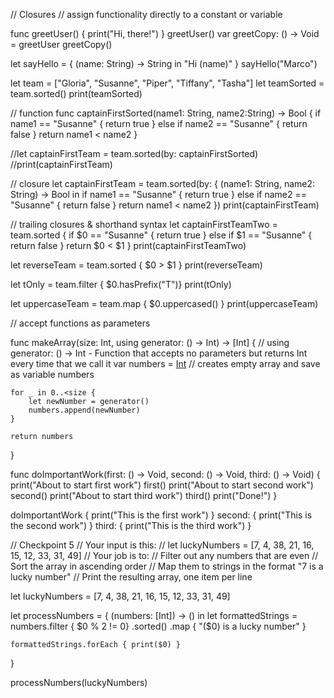 // Closures
// assign functionality directly to a constant or variable

func greetUser() {
    print("Hi, there!")
}
greetUser()
var greetCopy: () -> Void = greetUser
greetCopy()

let sayHello = { (name: String) -> String in
    "Hi \(name)"
}
sayHello("Marco")

let team = ["Gloria", "Susanne", "Piper", "Tiffany", "Tasha"]
let teamSorted = team.sorted()
print(teamSorted)


// function
func captainFirstSorted(name1: String, name2:String) -> Bool {
    if name1 == "Susanne" {
        return true
    } else if name2 == "Susanne" {
        return false
    }
    return name1 < name2
}

//let captainFirstTeam = team.sorted(by: captainFirstSorted)
//print(captainFirstTeam)


// closure
let captainFirstTeam = team.sorted(by: { (name1: String, name2: String) -> Bool in
    if name1 == "Susanne" {
        return true
    } else if name2 == "Susanne" {
        return false
    }
    return name1 < name2
})
print(captainFirstTeam)

// trailing closures & shorthand syntax
let captainFirstTeamTwo = team.sorted {
    if $0 == "Susanne" {
        return true
    } else if $1 == "Susanne" {
        return false
    }
    return $0 < $1
}
print(captainFirstTeamTwo)

let reverseTeam = team.sorted { $0 > $1 }
print(reverseTeam)

let tOnly = team.filter { $0.hasPrefix("T")}
print(tOnly)

let uppercaseTeam = team.map { $0.uppercased() }
print(uppercaseTeam)


// accept functions as parameters

func makeArray(size: Int, using generator: () -> Int) -> [Int] {
    // using generator: () -> Int - Function that accepts no parameters but returns Int every time that we call it
    var numbers = [Int]()
    // creates empty array and save as variable numbers
    
    for _ in 0..<size {
        let newNumber = generator()
        numbers.append(newNumber)
    }
    
    return numbers
}

func doImportantWork(first: () -> Void, second: () -> Void, third: () -> Void) {
    print("About to start first work")
    first()
    print("About to start second work")
    second()
    print("About to start third work")
    third()
    print("Done!")
}

doImportantWork {
    print("This is the first work")
} second: {
    print("This is the second work")
} third: {
    print("This is the third work")
}


// Checkpoint 5
// Your input is this:
// let luckyNumbers = [7, 4, 38, 21, 16, 15, 12, 33, 31, 49]
// Your job is to:
// Filter out any numbers that are even
// Sort the array in ascending order
// Map them to strings in the format "7 is a lucky number"
// Print the resulting array, one item per line

let luckyNumbers = [7, 4, 38, 21, 16, 15, 12, 33, 31, 49]

let processNumbers = { (numbers: [Int]) -> () in
    let formattedStrings = numbers.filter { $0 % 2 != 0}
        .sorted()
        .map { "\($0) is a lucky number" }
    
    formattedStrings.forEach { print($0) }
}

processNumbers(luckyNumbers)

